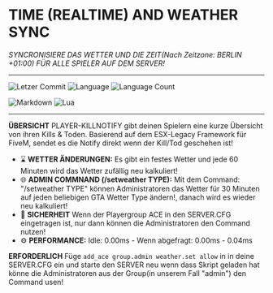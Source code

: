 # TIME (REALTIME) AND WEATHER SYNC
*SYNCRONISIERE DAS WETTER UND DIE ZEIT(Nach Zeitzone: BERLIN +01:00) FÜR ALLE SPIELER AUF DEM SERVER!*

---


![Letzer Commit](https://img.shields.io/github/last-commit/son1c56/fivem-sync-weather-time?label=last%20commit)
![Language](https://img.shields.io/github/languages/top/son1c56/fivem-sync-weather-time?color=blue&label=lua)
![Language Count](https://img.shields.io/github/languages/count/son1c56/fivem-sync-weather-time)

![Markdown](https://img.shields.io/badge/Markdown-000000?style=flat&logo=markdown&logoColor=white)
![Lua](https://img.shields.io/badge/Lua-2C2D72?style=flat&logo=lua&logoColor=white)


---


**ÜBERSICHT**
PLAYER-KILLNOTIFY gibt deinen Spielern eine kurze Übersicht von ihren Kills & Toden.
Basierend auf dem ESX-Legacy Framework für FiveM, sendet es die Notify direkt wenn der Kill/Tod geschehen ist!

- ⌛ **WETTER ÄNDERUNGEN:** Es gibt ein festes Wetter und jede 60 Minuten wird das Wetter zufällig neu kalkuliert!
- 🌐 **ADMIN COMMNAND (/setweather TYPE):** Mit dem Command: "/setweather TYPE" können Administratoren das Wetter für 30 Minuten auf jeden beliebigen GTA Wetter Type ändern!, danach wird es wieder neu kalkuliert!
- 🔑 **SICHERHEIT** Wenn der Playergroup ACE in den SERVER.CFG eingetragen ist, nur dann können die Administratoren den Command nutzen!
- ⚙️ **PERFORMANCE:** Idle: 0.00ms - Wenn abgefragt: 0.00ms - 0.04ms

**ERFORDERLICH**
Füge ```add_ace group.admin weather.set allow``` in in deine SERVER.CFG ein und starte den SERVER neu wenn dass Skript geladen hat könne die Administratoren aus der Group(in unserem Fall "admin") den Command usen!
